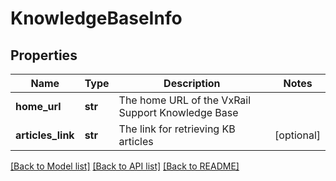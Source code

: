 # KnowledgeBaseInfo

## Properties
Name | Type | Description | Notes
------------ | ------------- | ------------- | -------------
**home_url** | **str** | The home URL of the VxRail Support Knowledge Base | 
**articles_link** | **str** | The link for retrieving KB articles | [optional] 

[[Back to Model list]](../README.md#documentation-for-models) [[Back to API list]](../README.md#documentation-for-api-endpoints) [[Back to README]](../README.md)

